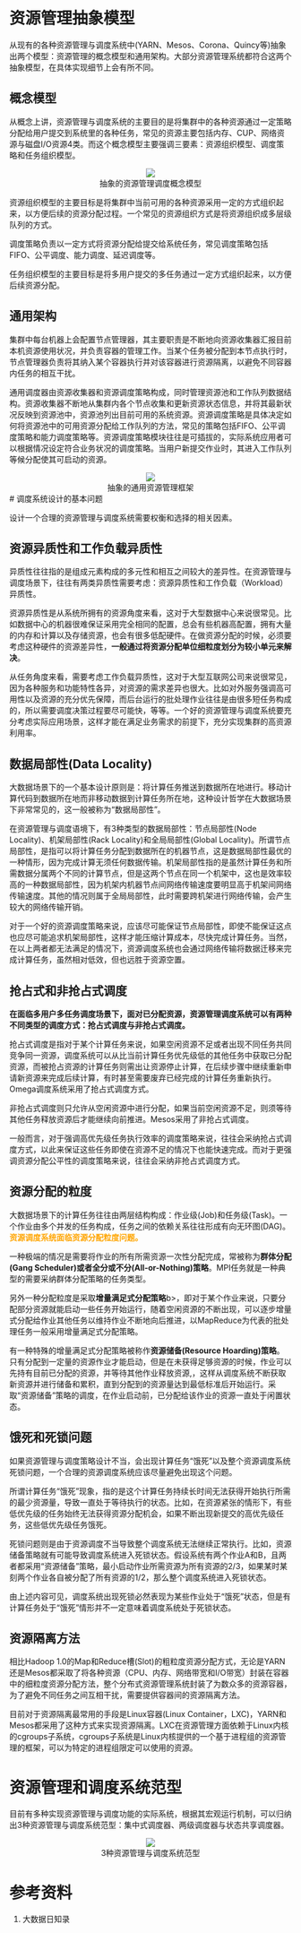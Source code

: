 # 资源管理抽象模型

从现有的各种资源管理与调度系统中(YARN、Mesos、Corona、Quincy等)抽象出两个模型：资源管理的概念模型和通用架构。大部分资源管理系统都符合这两个抽象模型，在具体实现细节上会有所不同。



## 概念模型

从概念上讲，资源管理与调度系统的主要目的是将集群中的各种资源通过一定策略分配给用户提交到系统里的各种任务，常见的资源主要包括内存、CUP、网络资源与磁盘I/O资源4类。而这个概念模型主要强调三要素：资源组织模型、调度策略和任务组织模型。

<center>
    <img src="./img/00_RM_Model.png">
    <div>抽象的资源管理调度概念模型</div>
</center>

资源组织模型的主要目标是将集群中当前可用的各种资源采用一定的方式组织起来，以方便后续的资源分配过程。一个常见的资源组织方式是将资源组织成多层级队列的方式。

调度策略负责以一定方式将资源分配给提交给系统任务，常见调度策略包括FIFO、公平调度、能力调度、延迟调度等。

任务组织模型的主要目标是将多用户提交的多任务通过一定方式组织起来，以方便后续资源分配。



## 通用架构

集群中每台机器上会配置节点管理器，其主要职责是不断地向资源收集器汇报目前本机资源使用状况，并负责容器的管理工作。当某个任务被分配到本节点执行时，节点管理器负责将其纳入某个容器执行并对该容器进行资源隔离，以避免不同容器内任务的相互干扰。

通用调度器由资源收集器和资源调度策略构成，同时管理资源池和工作队列数据结构。资源收集器不断地从集群内各个节点收集和更新资源状态信息，并将其最新状况反映到资源池中，资源池列出目前可用的系统资源。资源调度策略是具体决定如何将资源池中的可用资源分配给工作队列的方法，常见的策略包括FIFO、公平调度策略和能力调度策略等。资源调度策略模块往往是可插拔的，实际系统应用者可以根据情况设定符合业务状况的调度策略。当用户新提交作业时，其进入工作队列等候分配使其可启动的资源。

<center>
    <img src="./img/00_RM_Frame.png">
    <div>抽象的通用资源管理框架</div>
</center>
# 调度系统设计的基本问题

设计一个合理的资源管理与调度系统需要权衡和选择的相关因素。



## 资源异质性和工作负载异质性

异质性往往指的是组成元素构成的多元性和相互之间较大的差异性。在资源管理与调度场景下，往往有两类异质性需要考虑：资源异质性和工作负载（Workload）异质性。

资源异质性是从系统所拥有的资源角度来看，这对于大型数据中心来说很常见。比如数据中心的机器很难保证采用完全相同的配置，总会有些机器高配置，拥有大量的内存和计算以及存储资源，也会有很多低配硬件。在做资源分配的时候，必须要考虑这种硬件的资源差异性，<b>一般通过将资源分配单位细粒度划分为较小单元来解决</b>。

从任务角度来看，需要考虑工作负载异质性，这对于大型互联网公司来说很常见，因为各种服务和功能特性各异，对资源的需求差异也很大。比如对外服务强调高可用性以及资源的充分优先保障，而后台运行的批处理作业往往是由很多短任务构成的，所以需要调度决策过程要尽可能快，等等。一个好的资源管理与调度系统要充分考虑实际应用场景，这样才能在满足业务需求的前提下，充分实现集群的高资源利用率。



## 数据局部性(Data Locality)

大数据场景下的一个基本设计原则是：将计算任务推送到数据所在地进行。移动计算代码到数据所在地而非移动数据到计算任务所在地，这种设计哲学在大数据场景下非常常见的，这一般被称为“数据局部性”。

在资源管理与调度语境下，有3种类型的数据局部性：节点局部性(Node Locality)、机架局部性(Rack Locality)和全局局部性(Global Locality)。所谓节点局部性，是指可以将计算任务分配到数据所在的机器节点，这是数据局部性最优的一种情形，因为完成计算无须任何数据传输。机架局部性指的是虽然计算任务和所需数据分属两个不同的计算节点，但是这两个节点在同一个机架中，这也是效率较高的一种数据局部性，因为机架内机器节点间网络传输速度要明显高于机架间网络传输速度。其他的情况则属于全局局部性，此时需要跨机架进行网络传输，会产生较大的网络传输开销。

对于一个好的资源调度策略来说，应该尽可能保证节点局部性，即使不能保证这点也应尽可能追求机架局部性，这样才能压缩计算成本，尽快完成计算任务。当然，在以上两者都无法满足的情况下，资源调度系统也会通过网络传输将数据迁移来完成计算任务，虽然相对低效，但也远胜于资源空置。



## 抢占式和非抢占式调度

<b>在面临多用户多任务调度场景下，面对已分配资源，资源管理调度系统可以有两种不同类型的调度方式：抢占式调度与非抢占式调度。</b>

抢占式调度是指对于某个计算任务来说，如果空闲资源不足或者出现不同任务共同竞争同一资源，调度系统可以从比当前计算任务优先级低的其他任务中获取已分配资源，而被抢占资源的计算任务则需出让资源停止计算，在后续步骤中继续重新申请新资源来完成后续计算，有时甚至需要废弃已经完成的计算任务重新执行。Omega调度系统采用了抢占式调度方式。

非抢占式调度则只允许从空闲资源中进行分配，如果当前空闲资源不足，则须等待其他任务释放资源后才能继续向前推进。Mesos采用了非抢占式调度。

一般而言，对于强调高优先级任务执行效率的调度策略来说，往往会采纳抢占式调度方式，以此来保证这些任务即使在资源不足的情况下也能快速完成。而对于更强调资源分配公平性的调度策略来说，往往会采纳非抢占式调度方式。



## 资源分配的粒度

大数据场景下的计算任务往往由两层结构构成：作业级(Job)和任务级(Task)。一个作业由多个并发的任务构成，任务之间的依赖关系往往形成有向无环图(DAG)。<b><font color=orange>资源调度系统面临资源分配粒度问题。</font></b>

一种极端的情况是需要将作业的所有所需资源一次性分配完成，常被称为<b>群体分配(Gang Scheduler)或者全分或不分(All-or-Nothing)策略</b>。MPI任务就是一种典型的需要采纳群体分配策略的任务类型。

另外一种分配粒度是采取<b>增量满足式分配策略</b>b>，即对于某个作业来说，只要分配部分资源就能启动一些任务开始运行，随着空闲资源的不断出现，可以逐步增量式分配给作业其他任务以维持作业不断地向后推进，以MapReduce为代表的批处理任务一般采用增量满足式分配策略。

有一种特殊的增量满足式分配策略被称作<b>资源储备(Resource Hoarding)策略</b>。只有分配到一定量的资源作业才能启动，但是在未获得足够资源的时候，作业可以先持有目前已分配的资源，并等待其他作业释放资源,，这样从调度系统不断获取新资源并进行储备和累积，直到分配到的资源量达到最低标准后开始运行。采取“资源储备”策略的调度，在作业启动前，已分配给该作业的资源一直处于闲置状态。



## 饿死和死锁问题

如果资源管理与调度策略设计不当，会出现计算任务“饿死”以及整个资源调度系统死锁问题，一个合理的资源调度系统应该尽量避免出现这个问题。

所谓计算任务“饿死”现象，指的是这个计算任务持续长时间无法获得开始执行所需的最少资源量，导致一直处于等待执行的状态。比如，在资源紧张的情形下，有些低优先级的任务始终无法获得资源分配机会，如果不断出现新提交的高优先级任务，这些低优先级任务饿死。

死锁问题则是由于资源调度不当导致整个调度系统无法继续正常执行。比如，资源储备策略就有可能导致调度系统进入死锁状态。假设系统有两个作业A和B，且两者都采用“资源储备”策略，最小启动作业所需资源为所有资源的2/3，如果某时某刻两个作业各自被分配了所有资源的1/2，那么整个调度系统进入死锁状态。

由上述内容可见，调度系统出现死锁必然表现为某些作业处于“饿死”状态，但是有计算任务处于“饿死”情形并不一定意味着调度系统处于死锁状态。



## 资源隔离方法

相比Hadoop 1.0的Map和Reduce槽(Slot)的粗粒度资源分配方式，无论是YARN还是Mesos都采取了将各种资源（CPU、内存、网络带宽和I/O带宽）封装在容器中的细粒度资源分配方法，整个分布式资源管理系统封装了为数众多的资源容器，为了避免不同任务之间互相干扰，需要提供容器间的资源隔离方法。

目前对于资源隔离最常用的手段是Linux容器(Linux Container，LXC)，YARN和Mesos都采用了这种方式来实现资源隔离。LXC在资源管理方面依赖于Linux内核的cgroups子系统，cgroups子系统是Linux内核提供的一个基于进程组的资源管理的框架，可以为特定的进程组限定可以使用的资源。



# 资源管理和调度系统范型

目前有多种实现资源管理与调度功能的实际系统，根据其宏观运行机制，可以归纳出3种资源管理与调度系统范型：集中式调度器、两级调度器与状态共享调度器。

<center>
    <img src="./img/00_RM_SYS_Pattern.png">
    <div>3种资源管理与调度系统范型</div>
</center>



# 参考资料

1. 大数据日知录